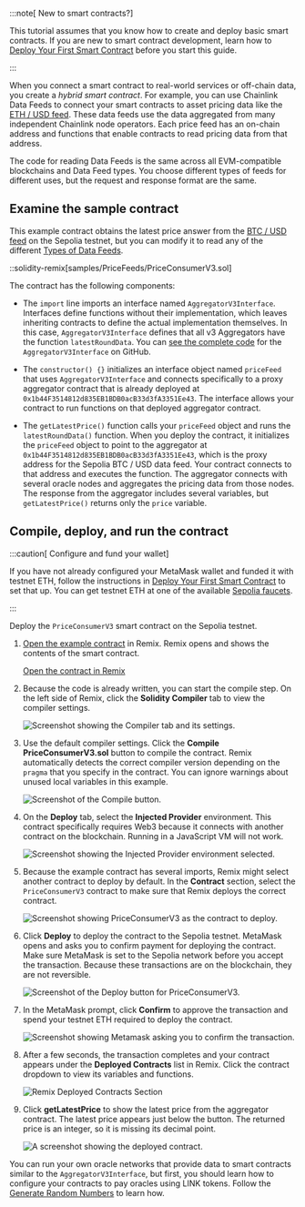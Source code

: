 :::note[ New to smart contracts?]

This tutorial assumes that you know how to create and deploy basic smart contracts. If you are new to smart contract development, learn how to [Deploy Your First Smart Contract](/getting-started/deploy-your-first-contract/) before you start this guide.

:::

When you connect a smart contract to real-world services or off-chain data, you create a _hybrid smart contract_. For example, you can use Chainlink Data Feeds to connect your smart contracts to asset pricing data like the [ETH / USD feed](https://data.chain.link/eth-usd). These data feeds use the data aggregated from many independent Chainlink node operators. Each price feed has an on-chain address and functions that enable contracts to read pricing data from that address.

The code for reading Data Feeds is the same across all EVM-compatible blockchains and Data Feed types. You choose different types of feeds for different uses, but the request and response format are the same.

## Examine the sample contract

This example contract obtains the latest price answer from the [BTC / USD feed](data-feeds/price-feeds/addresses#Sepolia%20Testnet) on the Sepolia testnet, but you can modify it to read any of the different [Types of Data Feeds](/data-feeds#types-of-data-feeds).

::solidity-remix[samples/PriceFeeds/PriceConsumerV3.sol]

The contract has the following components:

- The `import` line imports an interface named `AggregatorV3Interface`. Interfaces define functions without their implementation, which leaves inheriting contracts to define the actual implementation themselves. In this case, `AggregatorV3Interface` defines that all v3 Aggregators have the function `latestRoundData`. You can [see the complete code](https://github.com/smartcontractkit/chainlink/blob/develop/contracts/src/v0.8/interfaces/AggregatorV3Interface.sol) for the `AggregatorV3Interface` on GitHub.

- The `constructor() {}` initializes an interface object named `priceFeed` that uses `AggregatorV3Interface` and connects specifically to a proxy aggregator contract that is already deployed at `0x1b44F3514812d835EB1BDB0acB33d3fA3351Ee43`. The interface allows your contract to run functions on that deployed aggregator contract.

- The `getLatestPrice()` function calls your `priceFeed` object and runs the `latestRoundData()` function. When you deploy the contract, it initializes the `priceFeed` object to point to the aggregator at `0x1b44F3514812d835EB1BDB0acB33d3fA3351Ee43`, which is the proxy address for the Sepolia BTC / USD data feed. Your contract connects to that address and executes the function. The aggregator connects with several oracle nodes and aggregates the pricing data from those nodes. The response from the aggregator includes several variables, but `getLatestPrice()` returns only the `price` variable.

## Compile, deploy, and run the contract

:::caution[ Configure and fund your wallet]

If you have not already configured your MetaMask wallet and funded it with testnet ETH, follow the instructions in [Deploy Your First Smart Contract](/getting-started/deploy-your-first-contract#install-and-fund-your-metamask-wallet) to set that up. You can get testnet ETH at one of the available [Sepolia faucets](/resources/link-token-contracts/#sepolia-testnet).

:::

Deploy the `PriceConsumerV3` smart contract on the Sepolia testnet.

1. [Open the example contract](https://remix.ethereum.org/#url=https://docs.chain.link/samples/PriceFeeds/PriceConsumerV3.sol) in Remix. Remix opens and shows the contents of the smart contract.

   <div class="remix-callout">
   <a href="https://remix.ethereum.org/#url=https://docs.chain.link/samples/PriceFeeds/PriceConsumerV3.sol">Open the contract in Remix</a>
   </div>

1. Because the code is already written, you can start the compile step. On the left side of Remix, click the **Solidity Compiler** tab to view the compiler settings.

   ![Screenshot showing the Compiler tab and its settings.](/images/getting-started/selectSolidityCompiler.png)

1. Use the default compiler settings. Click the **Compile PriceConsumerV3.sol** button to compile the contract. Remix automatically detects the correct compiler version depending on the `pragma` that you specify in the contract. You can ignore warnings about unused local variables in this example.

   ![Screenshot of the Compile button.](/images/getting-started/compilePriceConsumerV3.png)

1. On the **Deploy** tab, select the **Injected Provider** environment. This contract specifically requires Web3 because it connects with another contract on the blockchain. Running in a JavaScript VM will not work.

   ![Screenshot showing the Injected Provider environment selected.](/images/getting-started/selectWeb3.png)

1. Because the example contract has several imports, Remix might select another contract to deploy by default. In the **Contract** section, select the `PriceConsumerV3` contract to make sure that Remix deploys the correct contract.

   ![Screenshot showing PriceConsumerV3 as the contract to deploy.](/images/getting-started/selectPriceConsumerV3.png)

1. Click **Deploy** to deploy the contract to the Sepolia testnet. MetaMask opens and asks you to confirm payment for deploying the contract. Make sure MetaMask is set to the Sepolia network before you accept the transaction. Because these transactions are on the blockchain, they are not reversible.

   ![Screenshot of the Deploy button for PriceConsumerV3.](/images/getting-started/deployPriceConsumerV3.png)

1. In the MetaMask prompt, click **Confirm** to approve the transaction and spend your testnet ETH required to deploy the contract.

   ![Screenshot showing Metamask asking you to confirm the transaction.](/images/getting-started/confirmTransaction.png)

1. After a few seconds, the transaction completes and your contract appears under the **Deployed Contracts** list in Remix. Click the contract dropdown to view its variables and functions.

   ![Remix Deployed Contracts Section](/images/getting-started/deployedContractPriceConsumerV3.png)

1. Click **getLatestPrice** to show the latest price from the aggregator contract. The latest price appears just below the button. The returned price is an integer, so it is missing its decimal point.

   ![A screenshot showing the deployed contract.](/images/getting-started/getLatestPrice.png)

You can run your own oracle networks that provide data to smart contracts similar to the `AggregatorV3Interface`, but first, you should learn how to configure your contracts to pay oracles using LINK tokens. Follow the [Generate Random Numbers](/getting-started/intermediates-tutorial/) to learn how.
